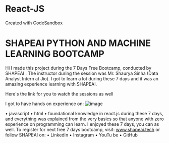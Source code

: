 # React-JS
Created with CodeSandbox
# SHAPEAI PYTHON AND MACHINE LEARNING BOOTCAMP
Hi I made this project during the 7 Days Free Bootcamp, conducted by SHAPEAI . The instructor during the session was Mr. Shaurya Sinha (Data Analyst Intern at Jio). I got to learn a lot during these 7 days and it was an amazing experience learning with SHAPEAI.

Here's the link for you to watch the sessions as well

I got to have hands on experience on:
![image](https://user-images.githubusercontent.com/86774420/127531616-40ecd9b0-2377-484c-be18-0c18b11368ca.png)
 
•  javascript
•  html
• foundational knowledge in react.js
during these 7 days, and everything was explained from the very basics so that anyone with zero experience on programming can learn. I enjoyed these 7 days, you can as well. To register for next free 7 days bootcamp, visit: www.shapeai.tech or follow SHAPEAI on:
•  LinkedIn
•  Instagram
•  YouTu be
•  GitHub

